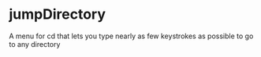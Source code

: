 # jumpDirectory
A menu for cd that lets you type nearly as few keystrokes as possible to go to any directory
